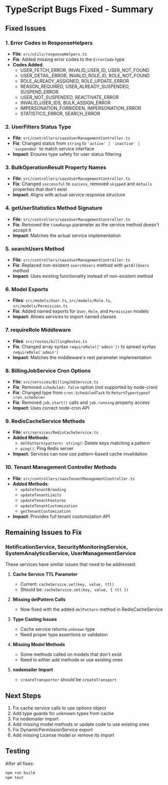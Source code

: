 # TypeScript Bugs Fixed - Summary

## Fixed Issues

### 1. Error Codes in ResponseHelpers
- **File**: `src/utils/responseHelpers.ts`
- **Fix**: Added missing error codes to the `ErrorCode` type
- **Codes Added**:
  - USER_FETCH_ERROR, INVALID_USER_ID, USER_NOT_FOUND
  - USER_DETAIL_ERROR, INVALID_ROLE_ID, ROLE_NOT_FOUND
  - ROLE_ALREADY_ASSIGNED, ROLE_UPDATE_ERROR
  - REASON_REQUIRED, USER_ALREADY_SUSPENDED, SUSPEND_ERROR
  - USER_NOT_SUSPENDED, REACTIVATE_ERROR
  - INVALID_USER_IDS, BULK_ASSIGN_ERROR
  - IMPERSONATION_FORBIDDEN, IMPERSONATION_ERROR
  - STATISTICS_ERROR, SEARCH_ERROR

### 2. UserFilters Status Type
- **File**: `src/controllers/saasUserManagementController.ts`
- **Fix**: Changed status from `string` to `'active' | 'inactive' | 'suspended'` to match service interface
- **Impact**: Ensures type safety for user status filtering

### 3. BulkOperationResult Property Names
- **File**: `src/controllers/saasUserManagementController.ts`
- **Fix**: Changed `successful` to `success`, removed `skipped` and `details` properties that don't exist
- **Impact**: Aligns with actual service response structure

### 4. getUserStatistics Method Signature
- **File**: `src/controllers/saasUserManagementController.ts`
- **Fix**: Removed the `timeRange` parameter as the service method doesn't accept it
- **Impact**: Matches the actual service implementation

### 5. searchUsers Method
- **File**: `src/controllers/saasUserManagementController.ts`
- **Fix**: Replaced non-existent `searchUsers` method with `getAllUsers` method
- **Impact**: Uses existing functionality instead of non-existent method

### 6. Model Exports
- **Files**: `src/models/User.ts`, `src/models/Role.ts`, `src/models/Permission.ts`
- **Fix**: Added named exports for `User`, `Role`, and `Permission` models
- **Impact**: Allows services to import named classes

### 7. requireRole Middleware
- **Files**: `src/routes/billingRoutes.ts`
- **Fix**: Changed array syntax `requireRole(['admin'])` to spread syntax `requireRole('admin')`
- **Impact**: Matches the middleware's rest parameter implementation

### 8. BillingJobService Cron Options
- **File**: `src/services/BillingJobService.ts`
- **Fix**: Removed `scheduled: false` option (not supported by node-cron)
- **Fix**: Changed type from `cron.ScheduledTask` to `ReturnType<typeof cron.schedule>`
- **Fix**: Removed `job.start()` calls and `job.running` property access
- **Impact**: Uses correct node-cron API

### 9. RedisCacheService Methods
- **File**: `src/services/RedisCacheService.ts`
- **Added Methods**:
  - `delPattern(pattern: string)`: Delete keys matching a pattern
  - `ping()`: Ping Redis server
- **Impact**: Services can now use pattern-based cache invalidation

### 10. Tenant Management Controller Methods
- **File**: `src/controllers/saasTenantManagementController.ts`
- **Added Methods**:
  - `updateTenantBranding`
  - `updateTenantLimits`
  - `updateTenantFeatures`
  - `updateTenantCustomization`
  - `getTenantCustomization`
- **Impact**: Provides full tenant customization API

## Remaining Issues to Fix

### NotificationService, SecurityMonitoringService, SystemAnalyticsService, UserManagementService

These services have similar issues that need to be addressed:

1. **Cache Service TTL Parameter**
   - Current: `cacheService.set(key, value, ttl)`
   - Should be: `cacheService.set(key, value, { ttl })`

2. **Missing delPattern Calls**
   - Now fixed with the added `delPattern` method in RedisCacheService

3. **Type Casting Issues**
   - Cache service returns `unknown` type
   - Need proper type assertions or validation

4. **Missing Model Methods**
   - Some methods called on models that don't exist
   - Need to either add methods or use existing ones

5. **nodemailer Import**
   - `createTransporter` should be `createTransport`

## Next Steps

1. Fix cache service calls to use options object
2. Add type guards for unknown types from cache
3. Fix nodemailer import
4. Add missing model methods or update code to use existing ones
5. Fix DynamicPermissionService export
6. Add missing License model or remove its import

## Testing

After all fixes:
```bash
npm run build
npm test
```
